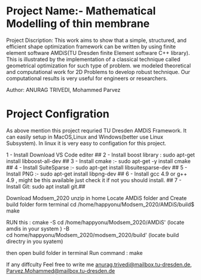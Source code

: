 # Project Name:- Mathematical Modelling of thin membrane

Project Discription: This work aims to show that a simple, structured, and efficient shape optimization framework can be written by using finite element software AMDiS(TU Dresden finite Element software C++ library). This is illustrated by the implementation of a classical technique called geometrical optimization for such type of problem. we modeled theoretical and computational work for 2D Problems to develop robust technique. Our computational results is very useful for engineers or researchers.

Author: ANURAG TRIVEDI, Mohammed Parvez

# Project Configration

As above mention this project requried TU Dresden AMDiS Framework. It can easily setup in MacOS,Linux and Windows(better use Linux Subsystem).
In linux it is very easy to configation for this project.


1 - Install Download  VS Code editer ##
2 - Install boost library : sudo apt-get install libboost-all-dev ##
3 - Install cmake :- sudo apt-get -y install cmake ##
4 - Install SuiteSparse :- sudo apt-get install libsuitesparse-dev ##
5 - Install PNG :- sudo apt-get install libpng-dev ##
6 - Install gcc 4.9 or g++ 4.9 , might be this available just check it if not you should install. ##
7 - Install Git: sudo apt install git.##

Download Modsem_2020 unzip in home
Locate AMDiS folder and Create build folder form terminal
cd /home/happyonu/Modsem_2020/AMDiS/build$ make

RUN this : cmake -S cd /home/happyonu/Modsem_2020/AMDiS' (locate amdis in your system ) -B  
cd home/happyonu/Modsem_2020/modsem_2020/build' (locate build directry in you syatem)

then open
build folder in terminal Run command : make

If any diffculty Feel free to write me anurag.trivedi@mailbox.tu-dresden.de, Parvez.Mohammed@mailbox.tu-dresden.de 
 
